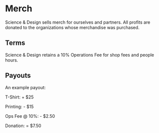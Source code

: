 # Merch

Science & Design sells merch for ourselves and partners. All profits are donated to the organizations whose merchandise was purchased.

## Terms

Science & Design retains a 10% Operations Fee for shop fees and people hours.

## Payouts

An example payout:

T-Shirt: + $25

Printing: - $15

Ops Fee @ 10%: - $2.50

Donation: = $7.50
